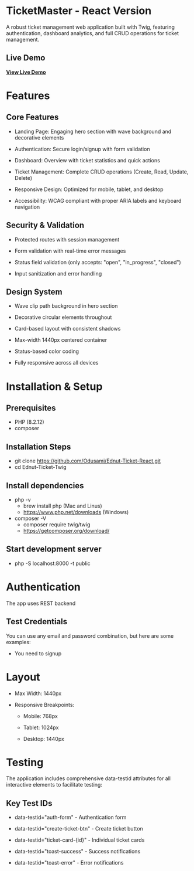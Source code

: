 # TicketMaster - React Version

A robust ticket management web application built with Twig, featuring authentication, dashboard analytics, and full CRUD operations for ticket management.

## Live Demo

**[View Live Demo](https://odusami.github.io/Ednut-Ticket-React/)**

# Features

## Core Features

- Landing Page: Engaging hero section with wave background and decorative elements

- Authentication: Secure login/signup with form validation

- Dashboard: Overview with ticket statistics and quick actions

- Ticket Management: Complete CRUD operations (Create, Read, Update, Delete)

- Responsive Design: Optimized for mobile, tablet, and desktop

- Accessibility: WCAG compliant with proper ARIA labels and keyboard navigation

## Security & Validation

- Protected routes with session management

- Form validation with real-time error messages

- Status field validation (only accepts: "open", "in_progress", "closed")

- Input sanitization and error handling

## Design System

- Wave clip path background in hero section

- Decorative circular elements throughout

- Card-based layout with consistent shadows

- Max-width 1440px centered container

- Status-based color coding

- Fully responsive across all devices

# Installation & Setup

## Prerequisites

- PHP (8.2.12)
- composer

## Installation Steps

- git clone https://github.com/Odusami/Ednut-Ticket-React.git
- cd Ednut-Ticket-Twig

## Install dependencies

- php -v
    - brew install php (Mac and Linus)
    - https://www.php.net/downloads (Windows)
- composer -V
    - composer require twig/twig
    - https://getcomposer.org/download/

## Start development server

- php -S localhost:8000 -t public

# Authentication

The app uses REST backend

## Test Credentials

You can use any email and password combination, but here are some examples:

- You need to signup

# Layout

- Max Width: 1440px

- Responsive Breakpoints:

  - Mobile: 768px

  - Tablet: 1024px

  - Desktop: 1440px

# Testing

The application includes comprehensive data-testid attributes for all interactive elements to facilitate testing:

## Key Test IDs

- data-testid="auth-form" - Authentication form

- data-testid="create-ticket-btn" - Create ticket button

- data-testid="ticket-card-{id}" - Individual ticket cards

- data-testid="toast-success" - Success notifications

- data-testid="toast-error" - Error notifications
